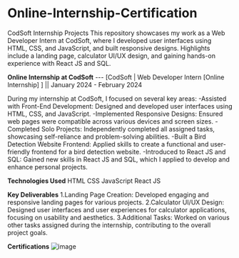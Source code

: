 # Online-Internship-Certification
CodSoft Internship Projects This repository showcases my work as a Web Developer Intern at CodSoft, where I developed user interfaces using HTML, CSS, and JavaScript, and built responsive designs. Highlights include a landing page, calculator UI/UX design, and gaining hands-on experience with React JS and SQL.

**Online Internship at CodSoft** ---  [CodSoft | Web Developer Intern [Online Internship] ] || January 2024 - February 2024












During my internship at CodSoft, I focused on several key areas:
  -Assisted with Front-End Development: Designed and developed user interfaces using HTML, CSS, and JavaScript.
  -Implemented Responsive Designs: Ensured web pages were compatible across various devices and screen sizes.
  -Completed Solo Projects: Independently completed all assigned tasks, showcasing self-reliance and problem-solving abilities.
  -Built a Bird Detection Website Frontend: Applied skills to create a functional and user-friendly frontend for a bird detection website.
  -Introduced to React JS and SQL: Gained new skills in React JS and SQL, which I applied to develop and enhance personal projects.

**Technologies Used**
HTML
CSS
JavaScript
React JS

**Key Deliverables**
1.Landing Page Creation: Developed engaging and responsive landing pages for various projects.
2.Calculator UI/UX Design: Designed user interfaces and user experiences for calculator applications, focusing on usability and aesthetics.
3.Additional Tasks: Worked on various other tasks assigned during the internship, contributing to the overall project goals.

**Certifications**
![image](https://github.com/user-attachments/assets/797f7b99-49fd-4f25-abb1-6352257bc1a0)

